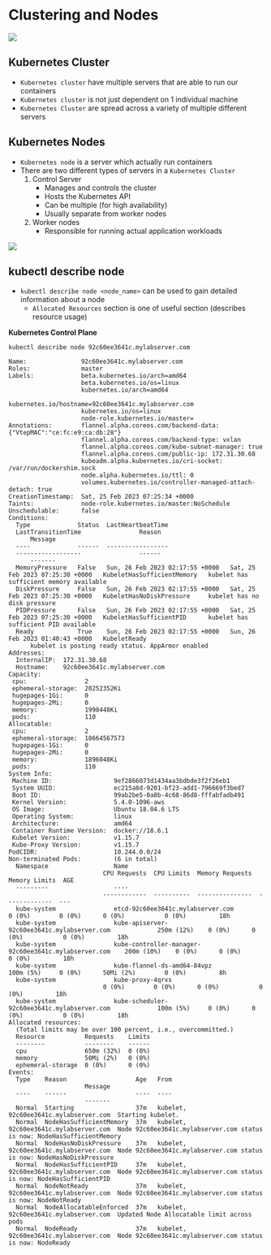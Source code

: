 # Clustering and Nodes

<img src="https://user-images.githubusercontent.com/6856382/221388388-22f5ae73-bf80-4b8e-bac1-dbdc069e1b60.png"/>

## Kubernetes Cluster

- `Kubernetes cluster` have multiple servers that are able to run our containers
- `Kubernetes cluster` is not just dependent on 1 individual machine
- `Kubernetes Cluster` are spread across a variety of multiple different servers

## Kubernetes Nodes
- `Kubernetes node` is a server which actually run containers
- There are two different types of servers in a `Kubernetes Cluster`
    1. Control Server 
        - Manages and controls the cluster
        - Hosts the Kubernetes API
        - Can be multiple (for high availability)
        - Usually separate from worker nodes
    2. Worker nodes
        - Responsible for running actual application workloads

<img src="https://user-images.githubusercontent.com/6856382/221388607-71fe48ff-227c-439c-b8b8-2a36f13cc162.png" />

## kubectl describe node

- `kubectl describe node <node_name>` can be used to gain detailed information about a node
    - `Allocated Resources` section is one of useful section (describes resource usage)

**Kubernetes Control Plane**
```
kubectl describe node 92c60ee3641c.mylabserver.com
```

```
Name:               92c60ee3641c.mylabserver.com
Roles:              master
Labels:             beta.kubernetes.io/arch=amd64
                    beta.kubernetes.io/os=linux
                    kubernetes.io/arch=amd64
                    kubernetes.io/hostname=92c60ee3641c.mylabserver.com
                    kubernetes.io/os=linux
                    node-role.kubernetes.io/master=        
Annotations:        flannel.alpha.coreos.com/backend-data: {"VtepMAC":"ce:fc:e9:ca:db:28"}
                    flannel.alpha.coreos.com/backend-type: vxlan
                    flannel.alpha.coreos.com/kube-subnet-manager: true
                    flannel.alpha.coreos.com/public-ip: 172.31.30.68
                    kubeadm.alpha.kubernetes.io/cri-socket: /var/run/dockershim.sock
                    node.alpha.kubernetes.io/ttl: 0        
                    volumes.kubernetes.io/controller-managed-attach-detach: true
CreationTimestamp:  Sat, 25 Feb 2023 07:25:34 +0000        
Taints:             node-role.kubernetes.io/master:NoSchedule
Unschedulable:      false
Conditions:
  Type             Status  LastHeartbeatTime               
  LastTransitionTime                Reason                 
      Message
  ----             ------  -----------------               
  ------------------                ------                 
      -------
  MemoryPressure   False   Sun, 26 Feb 2023 02:17:55 +0000   Sat, 25 Feb 2023 07:25:30 +0000   KubeletHasSufficientMemory   kubelet has sufficient memory available
  DiskPressure     False   Sun, 26 Feb 2023 02:17:55 +0000   Sat, 25 Feb 2023 07:25:30 +0000   KubeletHasNoDiskPressure     kubelet has no disk pressure
  PIDPressure      False   Sun, 26 Feb 2023 02:17:55 +0000   Sat, 25 Feb 2023 07:25:30 +0000   KubeletHasSufficientPID      kubelet has sufficient PID available
  Ready            True    Sun, 26 Feb 2023 02:17:55 +0000   Sun, 26 Feb 2023 01:40:43 +0000   KubeletReady           
      kubelet is posting ready status. AppArmor enabled    
Addresses:
  InternalIP:  172.31.30.68
  Hostname:    92c60ee3641c.mylabserver.com
Capacity:
 cpu:                2
 ephemeral-storage:  20252352Ki
 hugepages-1Gi:      0
 hugepages-2Mi:      0
 memory:             1998448Ki
 pods:               110
Allocatable:
 cpu:                2
 ephemeral-storage:  18664567573
 hugepages-1Gi:      0
 hugepages-2Mi:      0
 memory:             1896048Ki
 pods:               110
System Info:
 Machine ID:                 9ef2866073d1434aa3bdbde3f2f26eb1
 System UUID:                ec215a8d-9201-bf23-add1-796669f3bed7
 Boot ID:                    99ab2be5-0a8b-4c68-86d8-fffabfadb491
 Kernel Version:             5.4.0-1096-aws
 OS Image:                   Ubuntu 18.04.6 LTS
 Operating System:           linux
 Architecture:               amd64
 Container Runtime Version:  docker://18.6.1
 Kubelet Version:            v1.15.7
 Kube-Proxy Version:         v1.15.7
PodCIDR:                     10.244.0.0/24
Non-terminated Pods:         (6 in total)
  Namespace                  Name                          
                          CPU Requests  CPU Limits  Memory Requests  Memory Limits  AGE
  ---------                  ----                          
                          ------------  ----------  ---------------  -------------  ---
  kube-system                etcd-92c60ee3641c.mylabserver.com                       0 (0%)        0 (0%)      0 (0%)           0 (0%)         18h
  kube-system                kube-apiserver-92c60ee3641c.mylabserver.com             250m (12%)    0 (0%)      0 (0%)           0 (0%)         18h
  kube-system                kube-controller-manager-92c60ee3641c.mylabserver.com    200m (10%)    0 (0%)      0 (0%)           0 (0%)         18h
  kube-system                kube-flannel-ds-amd64-84vpz                             100m (5%)     0 (0%)      50Mi (2%)        0 (0%)         8h
  kube-system                kube-proxy-4qrxs              
                          0 (0%)        0 (0%)      0 (0%)           0 (0%)         18h
  kube-system                kube-scheduler-92c60ee3641c.mylabserver.com             100m (5%)     0 (0%)      0 (0%)           0 (0%)         18h
Allocated resources:
  (Total limits may be over 100 percent, i.e., overcommitted.)
  Resource           Requests    Limits
  --------           --------    ------
  cpu                650m (32%)  0 (0%)
  memory             50Mi (2%)   0 (0%)
  ephemeral-storage  0 (0%)      0 (0%)
Events:
  Type    Reason                   Age   From              
                     Message
  ----    ------                   ----  ----              
                     -------
  Normal  Starting                 37m   kubelet, 92c60ee3641c.mylabserver.com  Starting kubelet.
  Normal  NodeHasSufficientMemory  37m   kubelet, 92c60ee3641c.mylabserver.com  Node 92c60ee3641c.mylabserver.com status is now: NodeHasSufficientMemory
  Normal  NodeHasNoDiskPressure    37m   kubelet, 92c60ee3641c.mylabserver.com  Node 92c60ee3641c.mylabserver.com status is now: NodeHasNoDiskPressure
  Normal  NodeHasSufficientPID     37m   kubelet, 92c60ee3641c.mylabserver.com  Node 92c60ee3641c.mylabserver.com status is now: NodeHasSufficientPID
  Normal  NodeNotReady             37m   kubelet, 92c60ee3641c.mylabserver.com  Node 92c60ee3641c.mylabserver.com status is now: NodeNotReady
  Normal  NodeAllocatableEnforced  37m   kubelet, 92c60ee3641c.mylabserver.com  Updated Node Allocatable limit across pods
  Normal  NodeReady                37m   kubelet, 92c60ee3641c.mylabserver.com  Node 92c60ee3641c.mylabserver.com status is now: NodeReady
```
